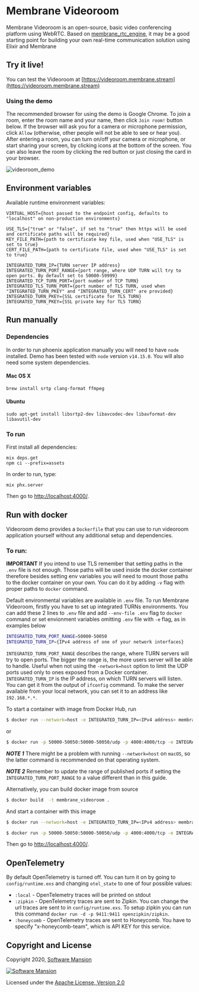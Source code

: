 # Membrane Videoroom
Membrane Videoroom is an open-source, basic video conferencing platform using WebRTC.
Based on [membrane_rtc_engine](https://github.com/membraneframework/membrane_rtc_engine), it may be a good starting point for building your own real-time communication solution using Elixir and Membrane

## Try it live!
You can test the Videoroom at [https://videoroom.membrane.stream](https://videoroom.membrane.stream)

### Using the demo 
The recommended browser for using the demo is Google Chrome.
To join a room, enter the room name and your name, then click `Join room!` button below. If the browser will ask you for a camera or microphone permission, click `Allow` (otherwise, other people will not be able to see or hear you). After entering a room, you can turn on/off your camera or microphone, or start sharing your screen, by clicking icons at the bottom of the screen. You can also leave the room by clicking the red button or just closing the card in your browser.

![videoroom_demo](https://membrane.stream/data/membrane_tutorials/videoroom/assets/records/expected_result.webp)

## Environment variables
Available runtime environment variables:
```
VIRTUAL_HOST={host passed to the endpoint config, defaults to "localhost" on non-production environments}

USE_TLS={"true" or "false", if set to "true" then https will be used and certificate paths will be required}
KEY_FILE_PATH={path to certificate key file, used when "USE_TLS" is set to true}
CERT_FILE_PATH={path to certificate file, used when "USE_TLS" is set to true}

INTEGRATED_TURN_IP={TURN server IP address}
INTEGRATED_TURN_PORT_RANGE={port range, where UDP TURN will try to open ports. By default set to 50000-59999}
INTEGRATED_TCP_TURN_PORT={port number of TCP TURN}
INTEGRATED_TLS_TURN_PORT={port number of TLS TURN, used when "INTEGRATED_TURN_PKEY" and "INTEGRATED_TURN_CERT" are provided}
INTEGRATED_TURN_PKEY={SSL certificate for TLS TURN}
INTEGRATED_TURN_PKEY={SSL private key for TLS TURN}
```

## Run manually

### Dependencies

In order to run phoenix application manually you will need to have `node` installed.
Demo has been tested with `node` version `v14.15.0`. You will also need some system dependencies.

#### Mac OS X

```
brew install srtp clang-format ffmpeg
```

#### Ubuntu

```
sudo apt-get install libsrtp2-dev libavcodec-dev libavformat-dev libavutil-dev
```

### To run
First install all dependencies:
```
mix deps.get
npm ci --prefix=assets
```

In order to run, type:

```
mix phx.server 
```

Then go to <http://localhost:4000/>.

## Run with docker

Videoroom demo provides a `Dockerfile` that you can use to run videoroom application yourself without any additional setup and dependencies.

### To run:

**IMPORTANT** If you intend to use TLS remember that setting paths in the `.env` file is not enough. Those paths will be used inside the docker container therefore besides setting env variables you will need to mount those paths to the docker container on your own. You can do it by adding `-v` flag with proper paths to `docker` command.

Default environmental variables are available in `.env` file. To run Membrane Videoroom, firstly you have to set up integrated TURNs environments. You can add these 2 lines to `.env` file and add `--env-file .env` flag to `docker` command or set envionment variables omitting `.env` file with `-e` flag, as in examples below
```bash
INTEGRATED_TURN_PORT_RANGE=50000-50050
INTEGRATED_TURN_IP={IPv4 address of one of your network interfaces}
```
`INTEGRATED_TURN_PORT_RANGE` describes the range, where TURN servers will try to open ports. The bigger the range is, the more users server will be able to handle. Useful when not using the `-network=host` option to limit the UDP ports used only to ones exposed from a Docker container.
`INTEGRATED_TURN_IP` is the IP address, on which TURN servers will listen. You can get it from the output of `ifconfig` command. To make the server available from your local network, you can set it to an address like `192.168.*.*`.

To start a container with image from Docker Hub, run
```bash
$ docker run --network=host -e INTEGRATED_TURN_IP=<IPv4 address> membraneframework/demo_webrtc_videoroom_advanced:latest
```
or
```bash
$ docker run -p 50000-50050:50000-50050/udp -p 4000:4000/tcp -e INTEGRATED_TURN_PORT_RANGE=50000-50050 -e INTEGRATED_TURN_IP=<IPv4 address> membraneframework/demo_webrtc_videoroom_advanced:latest
```

***NOTE 1*** There might be a problem with running `--network=host` on `macOS`, so the latter command is recommended on that operating system.

***NOTE 2*** Remember to update the range of published ports if setting the `INTEGRATED_TURN_PORT_RANGE` to a value different than in this guide.

Alternatively, you can build docker image from source
```bash
$ docker build  -t membrane_videoroom .
```

And start a container with this image
```bash
$ docker run --network=host -e INTEGRATED_TURN_IP=<IPv4 address> membrane_videoroom
```
```bash
$ docker run -p 50000-50050:50000-50050/udp -p 4000:4000/tcp -e INTEGRATED_TURN_PORT_RANGE=50000-50050 -e INTEGRATED_TURN_IP=<IPv4 address> membrane_videoroom
```

Then go to <http://localhost:4000/>.

## OpenTelemetry
By default OpenTelemetry is turned off. You can turn it on by going to `config/runtime.exs` and changing `otel_state` to one of four possible values:
* `:local` - OpenTelemetry traces will be printed on stdout
* `:zipkin` - OpenTelemetry traces are sent to Zipkin. You can change the url traces are sent to in `config/runtime.exs`. To setup zipkin you can run this command `docker run -d -p 9411:9411 openzipkin/zipkin`.
* `:honeycomb` - OpenTelemetry traces are sent to Honeycomb. You have to specify "x-honeycomb-team", which is API KEY for this service.

## Copyright and License

Copyright 2020, [Software Mansion](https://swmansion.com/?utm_source=git&utm_medium=readme&utm_campaign=membrane)

[![Software Mansion](https://logo.swmansion.com/logo?color=white&variant=desktop&width=200&tag=membrane-github)](https://swmansion.com/?utm_source=git&utm_medium=readme&utm_campaign=membrane)

Licensed under the [Apache License, Version 2.0](LICENSE)

